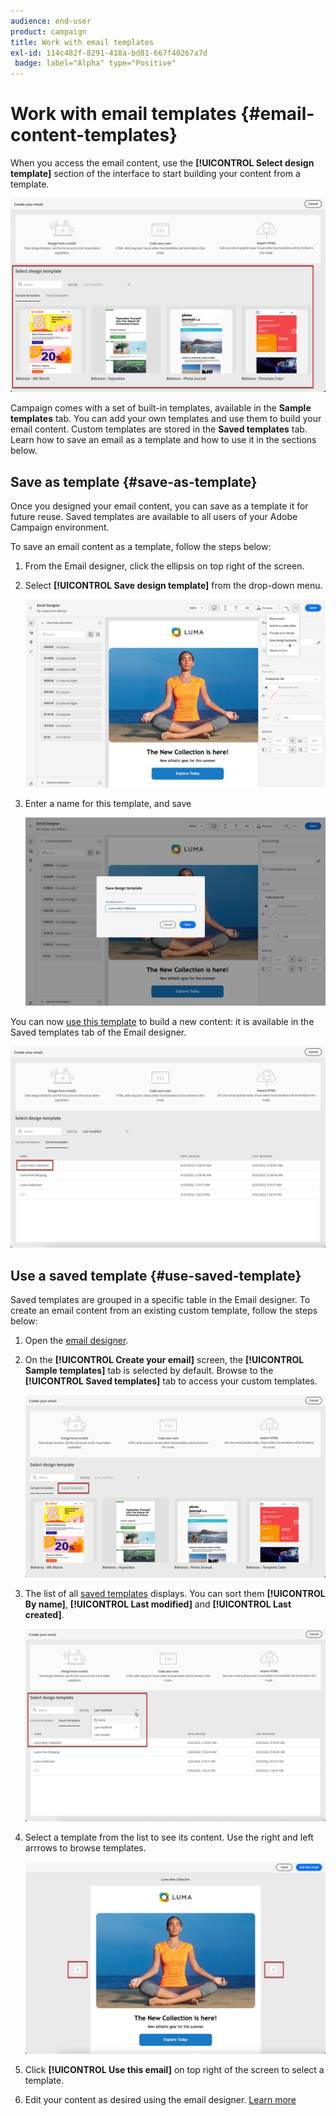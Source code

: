 ```yaml
---
audience: end-user
product: campaign
title: Work with email templates
exl-id: 114c482f-8291-418a-bd81-667f40267a7d
 badge: label="Alpha" type="Positive"
---
```

# Work with email templates {#email-content-templates}

When you access the email content, use the **[!UICONTROL Select design template]** section of the interface to start building your content from a template.

![](assets/email_designer-templates.png)

Campaign comes with a set of built-in templates, available in the **Sample templates** tab. You can add your own templates and use them to build your email content. Custom templates are stored in the **Saved templates** tab. Learn how to save an email as a template and how to use it in the sections below.

## Save as template {#save-as-template}

Once you designed your email content, you can save as a template it for future reuse. Saved templates are available to all users of your Adobe Campaign environment.

To save an email content as a template, follow the steps below:

1. From the Email designer, click the ellipsis on top right of the screen.

1. Select **[!UICONTROL Save design template]** from the drop-down menu.

    ![](assets/email_designer-save-template.png)

1. Enter a name for this template, and save

    ![](assets/email_designer-template-name.png)

You can now [use this template](#use-saved-template) to build a new content: it is available in the Saved templates tab of the Email designer.

![](assets/email_designer-saved-template.png)

## Use a saved template {#use-saved-template}

Saved templates are grouped in a specific table in the Email designer. To create an email content from an existing custom template, follow the steps below:

1. Open the [email designer](create-email-content.md).

1. On the **[!UICONTROL Create your email]** screen, the **[!UICONTROL Sample templates]** tab is selected by default. Browse to the **[!UICONTROL Saved templates]** tab to access your custom templates.

    ![](assets/email_designer-saved-templates-tab.png)

1. The list of all [saved templates](#save-as-template) displays. You can sort them **[!UICONTROL By name]**, **[!UICONTROL Last modified]** and **[!UICONTROL Last created]**.

    ![](assets/email_designer-saved-templates.png)

1. Select a template from the list to see its content. Use the right and left arrrows to browse templates.

    ![](assets/email_designer-saved-templates-navigate.png)

1. Click **[!UICONTROL Use this email]** on top right of the screen to select a template.

1. Edit your content as desired using the email designer. [Learn more](create-email-content.md)
